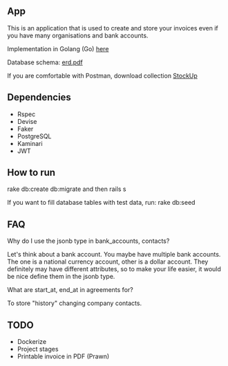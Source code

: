 ## App

This is an application that is used to create and store your invoices even if you have many organisations and bank accounts.

Implementation in Golang (Go) <a href="https://github.com/ElOtro/stockupgo-api">here</a>

Database schema: <a href="https://github.com/ElOtro/stockuprb-api/blob/master/erd.pdf">erd.pdf</a>

If you are comfortable with Postman, download collection <a href="StockUp.postman_collection.json">StockUp</a>

## Dependencies

- Rspec
- Devise
- Faker
- PostgreSQL
- Kaminari
- JWT

## How to run

rake db:create db:migrate and then rails s

If you want to fill database tables with test data, run: 
rake db:seed

## FAQ

Why do I use the jsonb type in bank_accounts, contacts? 

Let's think about a bank account. You maybe have multiple bank accounts. The one is a national currency account, other is a dollar account. They definitely may have different attributes, so to make your life easier, it would be nice define them in the jsonb type.

What are start_at, end_at in agreements for?

To store "history" changing company contacts.

## TODO

- Dockerize
- Project stages
- Printable invoice in PDF (Prawn) 